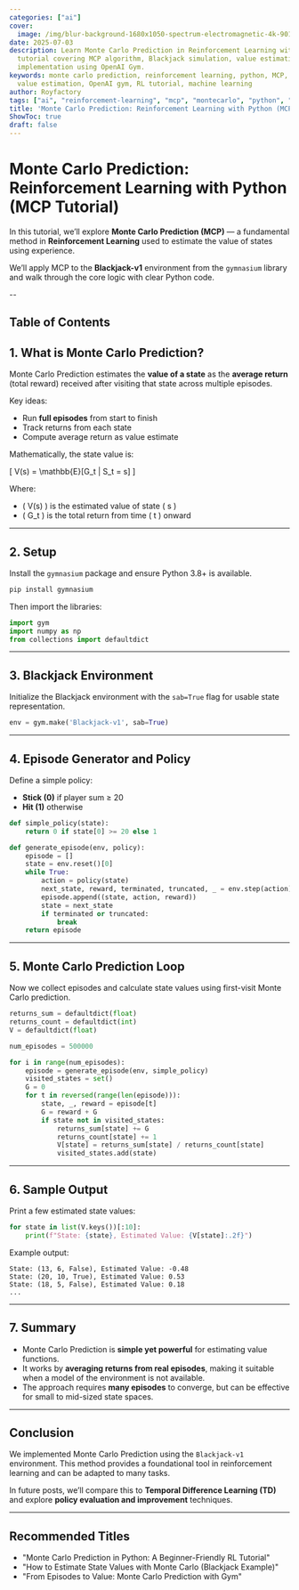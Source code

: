 ```yaml
---
categories: ["ai"]
cover:
  image: /img/blur-background-1680x1050-spectrum-electromagnetic-4k-901-1.jpg
date: 2025-07-03
description: Learn Monte Carlo Prediction in Reinforcement Learning with Python. Complete
  tutorial covering MCP algorithm, Blackjack simulation, value estimation, and practical
  implementation using OpenAI Gym.
keywords: monte carlo prediction, reinforcement learning, python, MCP, blackjack simulation,
  value estimation, OpenAI gym, RL tutorial, machine learning
author: Royfactory
tags: ["ai", "reinforcement-learning", "mcp", "montecarlo", "python", "gym", "rl", "blackjacksimulation", "value-estimation"]
title: 'Monte Carlo Prediction: Reinforcement Learning with Python (MCP Tutorial)'
ShowToc: true
draft: false
---
```


# Monte Carlo Prediction: Reinforcement Learning with Python (MCP Tutorial)

In this tutorial, we’ll explore **Monte Carlo Prediction (MCP)** — a fundamental method in **Reinforcement Learning** used to estimate the value of states using experience.

We’ll apply MCP to the **Blackjack-v1** environment from the `gymnasium` library and walk through the core logic with clear Python code.

--
## Table of Contents

## 1. What is Monte Carlo Prediction?

Monte Carlo Prediction estimates the **value of a state** as the **average return** (total reward) received after visiting that state across multiple episodes.

Key ideas:
- Run **full episodes** from start to finish
- Track returns from each state
- Compute average return as value estimate

Mathematically, the state value is:

\[
V(s) = \mathbb{E}[G_t | S_t = s]
\]

Where:
- \( V(s) \) is the estimated value of state \( s \)
- \( G_t \) is the total return from time \( t \) onward

---

## 2. Setup

Install the `gymnasium` package and ensure Python 3.8+ is available.

```bash
pip install gymnasium
````

Then import the libraries:

```python
import gym
import numpy as np
from collections import defaultdict
```

---

## 3. Blackjack Environment

Initialize the Blackjack environment with the `sab=True` flag for usable state representation.

```python
env = gym.make('Blackjack-v1', sab=True)
```

---

## 4. Episode Generator and Policy

Define a simple policy:

* **Stick (0)** if player sum ≥ 20
* **Hit (1)** otherwise

```python
def simple_policy(state):
    return 0 if state[0] >= 20 else 1

def generate_episode(env, policy):
    episode = []
    state = env.reset()[0]
    while True:
        action = policy(state)
        next_state, reward, terminated, truncated, _ = env.step(action)
        episode.append((state, action, reward))
        state = next_state
        if terminated or truncated:
            break
    return episode
```

---

## 5. Monte Carlo Prediction Loop

Now we collect episodes and calculate state values using first-visit Monte Carlo prediction.

```python
returns_sum = defaultdict(float)
returns_count = defaultdict(int)
V = defaultdict(float)

num_episodes = 500000

for i in range(num_episodes):
    episode = generate_episode(env, simple_policy)
    visited_states = set()
    G = 0
    for t in reversed(range(len(episode))):
        state, _, reward = episode[t]
        G = reward + G
        if state not in visited_states:
            returns_sum[state] += G
            returns_count[state] += 1
            V[state] = returns_sum[state] / returns_count[state]
            visited_states.add(state)
```

---

## 6. Sample Output

Print a few estimated state values:

```python
for state in list(V.keys())[:10]:
    print(f"State: {state}, Estimated Value: {V[state]:.2f}")
```

Example output:

```
State: (13, 6, False), Estimated Value: -0.48
State: (20, 10, True), Estimated Value: 0.53
State: (18, 5, False), Estimated Value: 0.18
...
```

---

## 7. Summary

* Monte Carlo Prediction is **simple yet powerful** for estimating value functions.
* It works by **averaging returns from real episodes**, making it suitable when a model of the environment is not available.
* The approach requires **many episodes** to converge, but can be effective for small to mid-sized state spaces.

---

## Conclusion

We implemented Monte Carlo Prediction using the `Blackjack-v1` environment. This method provides a foundational tool in reinforcement learning and can be adapted to many tasks.

In future posts, we’ll compare this to **Temporal Difference Learning (TD)** and explore **policy evaluation and improvement** techniques.

---

## Recommended Titles

* "Monte Carlo Prediction in Python: A Beginner-Friendly RL Tutorial"
* "How to Estimate State Values with Monte Carlo (Blackjack Example)"
* "From Episodes to Value: Monte Carlo Prediction with Gym"